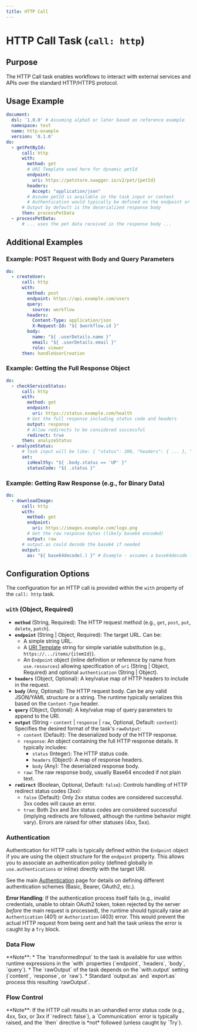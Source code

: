 ```yaml
---
title: HTTP Call
---
```


# HTTP Call Task (`call: http`)

## Purpose

The HTTP Call task enables workflows to interact with external services and APIs over the standard HTTP/HTTPS protocol.

## Usage Example

```yaml
document:
  dsl: '1.0.0' # Assuming alpha5 or later based on reference example
  namespace: test
  name: http-example
  version: '0.1.0'
do:
  - getPetById:
      call: http
      with:
        method: get
        # URI Template used here for dynamic petId
        endpoint: 
          uri: https://petstore.swagger.io/v2/pet/{petId} 
        headers:
          Accept: "application/json"
        # Assume petId is available in the task input or context
        # Authentication would typically be defined on the endpoint or globally
      # Output by default is the deserialized response body 
      then: processPetData
  - processPetData:
      # ... uses the pet data received in the response body ...
```

## Additional Examples

### Example: POST Request with Body and Query Parameters

```yaml
do:
  - createUser:
      call: http
      with:
        method: post
        endpoint: https://api.example.com/users
        query:
          source: workflow
        headers:
          Content-Type: application/json
          X-Request-Id: "${ $workflow.id }"
        body:
          name: "${ .userDetails.name }"
          email: "${ .userDetails.email }"
          role: viewer
      then: handleUserCreation
```

### Example: Getting the Full Response Object

```yaml
do:
  - checkServiceStatus:
      call: http
      with:
        method: get
        endpoint:
          uri: https://status.example.com/health
        # Get the full response including status code and headers
        output: response 
        # Allow redirects to be considered successful
        redirect: true 
      then: analyzeStatus
  - analyzeStatus:
      # Task input will be like: { "status": 200, "headers": { ... }, "body": { "status": "UP" } }
      set:
        isHealthy: "${ .body.status == 'UP' }"
        statusCode: "${ .status }"
```

### Example: Getting Raw Response (e.g., for Binary Data)

```yaml
do:
  - downloadImage:
      call: http
      with:
        method: get
        endpoint: 
          uri: https://images.example.com/logo.png
        # Get the raw response bytes (likely base64 encoded)
        output: raw 
      # output.as could decode the base64 if needed
      output:
        as: "${ base64decode(.) }" # Example - assumes a base64decode function
```

## Configuration Options

The configuration for an HTTP call is provided within the `with` property of the `call: http` task.

### `with` (Object, Required)

*   **`method`** (String, Required): The HTTP request method (e.g., `get`, `post`, `put`, `delete`, `patch`).
*   **`endpoint`** (String | Object, Required): The target URL. Can be:
    *   A simple string URL.
    *   A [URI Template](dsl-uri-templates.md) string for simple variable substitution (e.g., `https://.../items/{itemId}`).
    *   An `Endpoint` object (inline definition or reference by name from `use.resources`) allowing specification of `uri` (String | Object, Required) and optional `authentication` (String | Object).
*   **`headers`** (Object, Optional): A key/value map of HTTP headers to include in the request.
*   **`body`** (Any, Optional): The HTTP request body. Can be any valid JSON/YAML structure or a string. The runtime typically serializes this based on the `Content-Type` header.
*   **`query`** (Object, Optional): A key/value map of query parameters to append to the URI.
*   **`output`** (String - `content` | `response` | `raw`, Optional, Default: `content`): Specifies the desired format of the task's `rawOutput`:
    *   `content` (Default): The deserialized body of the HTTP response.
    *   `response`: An object containing the full HTTP response details. It typically includes:
        *   `status` (Integer): The HTTP status code.
        *   `headers` (Object): A map of response headers.
        *   `body` (Any): The deserialized response body.
    *   `raw`: The raw response body, usually Base64 encoded if not plain text.
*   **`redirect`** (Boolean, Optional, Default: `false`): Controls handling of HTTP redirect status codes (3xx):
    *   `false` (Default): Only 2xx status codes are considered successful. 3xx codes will cause an error.
    *   `true`: Both 2xx and 3xx status codes are considered successful (implying redirects are followed, although the runtime behavior might vary). Errors are raised for other statuses (4xx, 5xx).

### Authentication

Authentication for HTTP calls is typically defined within the `Endpoint` object if you are using the object structure for the `endpoint` property. This allows you to associate an authentication policy (defined globally in `use.authentications` or inline) directly with the target URI.

See the main [Authentication](dsl-authentication.md) page for details on defining different authentication schemes (Basic, Bearer, OAuth2, etc.).

**Error Handling**: If the authentication process itself fails (e.g., invalid credentials, unable to obtain OAuth2 token, token rejected by the server *before* the main request is processed), the runtime should typically raise an `Authentication` (401) or `Authorization` (403) error. This would prevent the actual HTTP request from being sent and halt the task unless the error is caught by a `Try` block.

### Data Flow
<include from="_common-task-data-flow.md" element-id="common-data-flow"/>
**Note**:
*   The `transformedInput` to the task is available for use within runtime expressions in the `with` properties (`endpoint`, `headers`, `body`, `query`).
*   The `rawOutput` of the task depends on the `with.output` setting (`content`, `response`, or `raw`).
*   Standard `output.as` and `export.as` process this resulting `rawOutput`.

### Flow Control
<include from="_common-task-flow_control.md" element-id="common-flow-control"/>
**Note**: If the HTTP call results in an unhandled error status code (e.g., 4xx, 5xx, or 3xx if `redirect: false`), a `Communication` error is typically raised, and the `then` directive is *not* followed (unless caught by `Try`). 